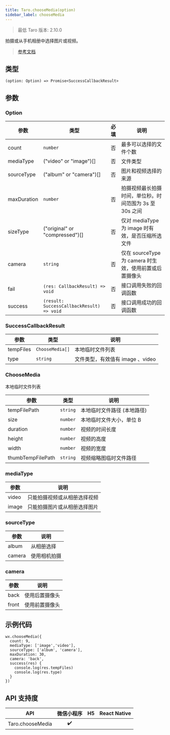 ```yaml
---
title: Taro.chooseMedia(option)
sidebar_label: chooseMedia
---
```


> 最低 Taro 版本: 2.10.0

拍摄或从手机相册中选择图片或视频。

> [参考文档](https://developers.weixin.qq.com/miniprogram/dev/api/media/video/wx.chooseMedia.html)

## 类型

```tsx
(option: Option) => Promise<SuccessCallbackResult>
```

## 参数

### Option

| 参数 | 类型 | 必填 | 说明 |
| --- | --- | :---: | --- |
| count | `number` | 否 | 最多可以选择的文件个数 |
| mediaType | ("video" or "image")[] | 否 | 文件类型 |
| sourceType | ("album" or "camera")[] | 否 | 图片和视频选择的来源 |
| maxDuration | `number` | 否 | 拍摄视频最长拍摄时间，单位秒。时间范围为 3s 至 30s 之间 |
| sizeType | ("original" or "compressed")[] | 否 | 仅对 mediaType 为 image 时有效，是否压缩所选文件 |
| camera | `string` | 否 | 仅在 sourceType 为 camera 时生效，使用前置或后置摄像头 |
| fail | `(res: CallbackResult) => void` | 否 | 接口调用失败的回调函数 |
| success | `(result: SuccessCallbackResult) => void` | 否 | 接口调用成功的回调函数 |

### SuccessCallbackResult

| 参数 | 类型 | 说明 |
| --- | --- | --- |
| tempFiles | `ChooseMedia[]` | 本地临时文件列表 |
| type | `string` | 文件类型，有效值有 image 、video |

### ChooseMedia

本地临时文件列表

| 参数 | 类型 | 说明 |
| --- | --- | --- |
| tempFilePath | `string` | 本地临时文件路径 (本地路径) |
| size | `number` | 本地临时文件大小，单位 B |
| duration | `number` | 视频的时间长度 |
| height | `number` | 视频的高度 |
| width | `number` | 视频的宽度 |
| thumbTempFilePath | `string` | 视频缩略图临时文件路径 |

### mediaType

| 参数 | 说明 |
| --- | --- |
| video | 只能拍摄视频或从相册选择视频 |
| image | 只能拍摄图片或从相册选择图片 |

### sourceType

| 参数 | 说明 |
| --- | --- |
| album | 从相册选择 |
| camera | 使用相机拍摄 |

### camera

| 参数 | 说明 |
| --- | --- |
| back | 使用后置摄像头 |
| front | 使用前置摄像头 |

## 示例代码

```tsx
wx.chooseMedia({
  count: 9,
  mediaType: ['image','video'],
  sourceType: ['album', 'camera'],
  maxDuration: 30,
  camera: 'back',
  success(res) {
    console.log(res.tempFiles)
    console.log(res.type)
  }
})
```

## API 支持度

| API | 微信小程序 | H5 | React Native |
| :---: | :---: | :---: | :---: |
| Taro.chooseMedia | ✔️ |  |  |
